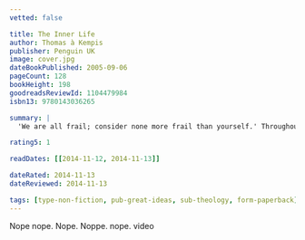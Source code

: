 ```yaml
---
vetted: false

title: The Inner Life
author: Thomas à Kempis
publisher: Penguin UK
image: cover.jpg
dateBookPublished: 2005-09-06
pageCount: 128
bookHeight: 198
goodreadsReviewId: 1104479984
isbn13: 9780143036265

summary: |
  'We are all frail; consider none more frail than yourself.' Throughout history, some books have changed the world. They have transformed the way we see ourselves - and each other. They have inspired debate, dissent, war and revolution. They have enlightened, outraged, provoked and comforted. They have enriched lives - and destroyed them. Now Penguin brings you the works of the great thinkers, pioneers, radicals and visionaries whose ideas shook civilization, and helped make us who we are.

rating5: 1

readDates: [[2014-11-12, 2014-11-13]]

dateRated: 2014-11-13
dateReviewed: 2014-11-13

tags: [type-non-fiction, pub-great-ideas, sub-theology, form-paperback]
---
```


Nope nope. Nope. Noppe. nope. video
